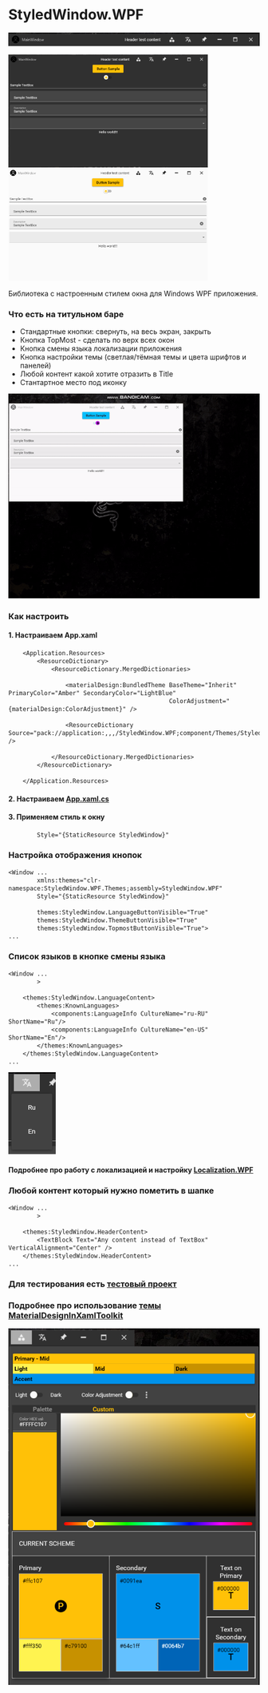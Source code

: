 # StyledWindow.WPF

![Styled](https://github.com/Platonenkov/StyledWindow.WPF/blob/master/Resources/Header.png)
  <p >
<img src="https://github.com/Platonenkov/StyledWindow.WPF/blob/master/Resources/WIndowDark.png" alt="WIndowDark" width="400"/>
<img src="https://github.com/Platonenkov/StyledWindow.WPF/blob/master/Resources/WindowLight.png" alt="WindowLight" width="400"/>
</p>
Библиотека с настроенным стилем окна для Windows WPF приложения.

### Что есть на титульном баре

* Стандартные кнопки: свернуть, на весь экран, закрыть
* Кнопка TopMost - сделать по верх всех окон
* Кнопка смены языка локализации приложения
* Кнопка настройки темы (светлая/тёмная темы и цвета шрифтов и панелей)
* Любой контент какой хотите отразить в Title
* Стантартное место под иконку

![Styled](https://github.com/Platonenkov/StyledWindow.WPF/blob/master/Resources/Styled.gif)
### Как настроить

#### 1. Настраиваем App.xaml

```xaml
    <Application.Resources>
        <ResourceDictionary>
            <ResourceDictionary.MergedDictionaries>
            
                <materialDesign:BundledTheme BaseTheme="Inherit" PrimaryColor="Amber" SecondaryColor="LightBlue"
                                             ColorAdjustment="{materialDesign:ColorAdjustment}" />
                                             
                <ResourceDictionary Source="pack://application:,,,/StyledWindow.WPF;component/Themes/StyledWindow.xaml" />

            </ResourceDictionary.MergedDictionaries>
        </ResourceDictionary>

    </Application.Resources>

```
#### 2. Настраиваем [App.xaml.cs](https://github.com/Platonenkov/StyledWindow.WPF/blob/master/TestApp.WPF/App.xaml.cs)

#### 3. Применяем стиль к окну

```xaml
        Style="{StaticResource StyledWindow}"
```

### Настройка отображения кнопок
```xaml
<Window ...
        xmlns:themes="clr-namespace:StyledWindow.WPF.Themes;assembly=StyledWindow.WPF"
        Style="{StaticResource StyledWindow}"
        
        themes:StyledWindow.LanguageButtonVisible="True"
        themes:StyledWindow.ThemeButtonVisible="True"
        themes:StyledWindow.TopmostButtonVisible="True">
...
```

### Список языков в кнопке смены языка
```xaml
<Window ...
        >

    <themes:StyledWindow.LanguageContent>
        <themes:KnownLanguages>
            <components:LanguageInfo CultureName="ru-RU" ShortName="Ru"/>
            <components:LanguageInfo CultureName="en-US" ShortName="En"/>
        </themes:KnownLanguages>
    </themes:StyledWindow.LanguageContent>
...
```

![Styled](https://github.com/Platonenkov/StyledWindow.WPF/blob/master/Resources/LanguageContent.png)

#### Подробнее про работу с локализацией и настройку [Localization.WPF](https://github.com/Platonenkov/Localization.WPF)

### Любой контент который нужно пометить в шапке
```xaml
<Window ...
        >

    <themes:StyledWindow.HeaderContent>
        <TextBlock Text="Any content instead of TextBox" VerticalAlignment="Center" />
    </themes:StyledWindow.HeaderContent>
...
```

### Для тестирования есть [тестовый проект](https://github.com/Platonenkov/StyledWindow.WPF)

### Подробнее про использование [темы MaterialDesignInXamlToolkit](https://github.com/MaterialDesignInXAML/MaterialDesignInXamlToolkit)

![Styled](https://github.com/Platonenkov/StyledWindow.WPF/blob/master/Resources/ThemeContent.png)
